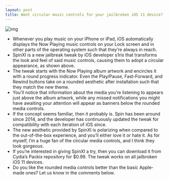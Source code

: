 ```yaml
---
layout: post
title: Want circular music controls for your jailbroken iOS 11 device? Try SpinXI
---
```

![img](http://media.idownloadblog.com/wp-content/uploads/2018/08/SpinXI.jpg)
* Whenever you play music on your iPhone or iPad, iOS automatically displays the Now Playing music controls on your Lock screen and in other parts of the operating system such that they’re always in reach.
* SpinXI is a new jailbreak tweak by iOS developer s1ris that transforms the look and feel of said music controls, causing them to adopt a circular appearance, as shown above.
* The tweak starts with the Now Playing album artwork and encircles it with a round progress indicator. Even the Play/Pause, Fast-Forward, and Rewind buttons take on a rounded aesthetic after installation such that they match the new theme.
* You’ll notice that information about the media you’re listening to appears just above the album artwork, while any missed notifications you might have awaiting your attention will appear as banners below the rounded media controls.
* If the concept seems familiar, then it probably is. Spin has been around since 2014, and the developer has continuously updated the tweak for compatibility with each iteration of iOS since.
* The new aesthetic provided by SpinXI is polarizing when compared to the out-of-the-box experience, and you’ll either love it or hate it. As for myself, I’m a huge fan of the circular media controls, and I think they look gorgeous.
* If you’re interested in giving SpinXI a try, then you can download it from Cydia’s Packix repository for $0.99. The tweak works on all jailbroken iOS 11 devices.
* Do you like the rounded media controls better than the basic Apple-made ones? Let us know in the comments below.

